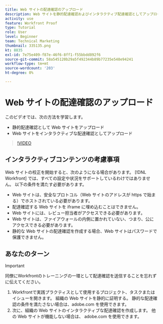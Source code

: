 ```yaml
---
title: Web サイトの配達確認のアップロード
description: Web サイトを静的配達確認およびインタラクティブ配達確認としてアップロードする方法については、 [!DNL  Workfront].
activity: use
feature: Workfront Proof
type: Tutorial
role: User
level: Beginner
team: Technical Marketing
thumbnail: 335135.png
kt: 8835
exl-id: 7e75e409-f87e-46f6-8ff1-f55bbdd892f6
source-git-commit: 58a545120b29a5f492344b89b77235e548e94241
workflow-type: tm+mt
source-wordcount: '203'
ht-degree: 0%

---
```


# Web サイトの配達確認のアップロード

このビデオでは、次の方法を学習します。

* 静的配達確認として Web サイトをアップロード
* Web サイトをインタラクティブな配達確認としてアップロード

>[!VIDEO](https://video.tv.adobe.com/v/335135/?quality=12)


## インタラクティブコンテンツの考慮事項

Web サイトの校正を開始すると、次のようになる場合があります。 [!DNL Workfront] では、すべての設定や状況をサポートしているわけではありません。 以下の条件を満たす必要があります。

* Web サイトは、安全なプロトコル（Web サイトのアドレスが https で始まる）でホストされている必要があります。
* 配達確認する Web サイトを iframe に埋め込むことはできません。
* Web サイトには、レビュー担当者がアクセスできる必要があります。
* Web サイトは、ファイアウォールの内側に置かれていない、つまり、公にアクセスできる必要があります。
* 静的な Web サイトの配達確認を作成する場合、Web サイトはパスワードで保護できません。

## あなたのターン

>[!IMPORTANT]
>
>同僚にWorkfrontのトレーニングの一環として配達確認を送信することを忘れずに伝えてください。

1. Workfrontで実践プラクティスとして使用するプロジェクト、タスクまたはイシューを開きます。 組織の Web サイトを静的に証明する。 静的な配達確認の条件を満たさない場合は、adobe.com を使用できます。
1. 次に、組織の Web サイトのインタラクティブな配達確認を作成します。 他の Web サイトが機能しない場合は、 adobe.com を使用できます。

<!-- 
Learn more about these considerations in the articles Generate a static proof for a website or other web content and Generate an interactive proof for a website or other web content. 
-->

<!--
### Learn more
[!DNL Workfront] also supports interactive proofing of files generated from a ZIP file. Learn how to prepare the ZIP file for uploading in the article Interactive content proofs.

* Generate a static proof for a website or other web content
* Generate an interactive proof for a website or other web content
* Generate a proof for interactive content in a ZIP file
* Understand the desktop proofing viewer
* Install the desktop proofing viewer
-->
